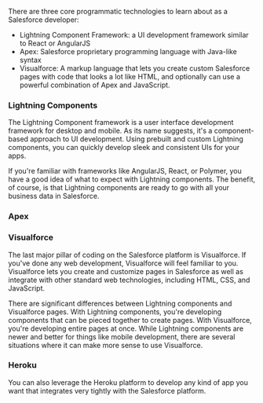 There are three core programmatic technologies to learn about as a Salesforce developer:
- Lightning Component Framework: a UI development framework similar to React or AngularJS
- Apex: Salesforce proprietary programming language with Java-like syntax
- Visualforce: A markup language that lets you create custom Salesforce pages with code that looks a lot like HTML, and optionally can use a powerful combination of Apex and JavaScript. 

### Lightning Components
The Lightning Component framework is a user interface development framework for desktop and mobile. As its name suggests, it's a component-based approach to UI development. Using prebuilt and custom Lightning components, you can quickly develop sleek and consistent UIs for your apps. 

If you're familiar with frameworks like AngularJS, React, or Polymer, you have a good idea of what to expect with Lightning components. The benefit, of course, is that Lightning components are ready to go with all your business data in Salesforce. 

### Apex


### Visualforce
The last major pillar of coding on the Salesforce platform is Visualforce. If you've done any web development, Visualforce will feel familiar to you. Visualforce lets you create and customize pages in Salesforce as well as integrate with other standard web technologies, including HTML, CSS, and JavaScript. 

There are significant differences between Lightning components and Visualforce pages. With Lightning components, you're developing components that can be pieced together to create pages. With Visualforce, you're developing entire pages at once. While Lightning components are newer and better for things like mobile development, there are several situations where it can make more sense to use Visualforce. 

### Heroku
You can also leverage the Heroku platform to develop any kind of app you want that integrates very tightly with the Salesforce platform. 

